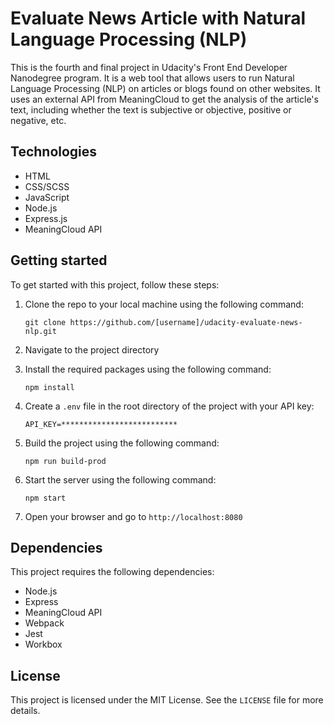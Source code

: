 # Evaluate News Article with Natural Language Processing (NLP)
This is the fourth and final project in Udacity's Front End Developer Nanodegree program. It is a web tool that allows users to run Natural Language Processing (NLP) on articles or blogs found on other websites. It uses an external API from MeaningCloud to get the analysis of the article's text, including whether the text is subjective or objective, positive or negative, etc.

## Technologies

* HTML
* CSS/SCSS
* JavaScript
* Node.js
* Express.js
* MeaningCloud API

## Getting started

To get started with this project, follow these steps:

1. Clone the repo to your local machine using the following command: 

    ```
    git clone https://github.com/[username]/udacity-evaluate-news-nlp.git
    ```

2. Navigate to the project directory

3. Install the required packages using the following command: 

    ```
    npm install
    ```

4. Create a `.env` file in the root directory of the project with your API key:

    ```
    API_KEY=**************************
    ```

5. Build the project using the following command:

    ```
    npm run build-prod
    ```

6. Start the server using the following command:

    ```
    npm start
    ```

7. Open your browser and go to `http://localhost:8080`

## Dependencies

This project requires the following dependencies:

* Node.js
* Express
* MeaningCloud API
* Webpack
* Jest
* Workbox

## License

This project is licensed under the MIT License. See the `LICENSE` file for more details.